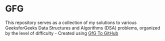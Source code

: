 # GFG
This repository serves as a collection of my solutions to various GeeksforGeeks Data Structures and Algorithms (DSA) problems, organized by the level of difficulty - Created using [GfG To GitHub](https://github.com/AtharvaNanavate/GfG-To-GitHub)
